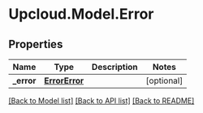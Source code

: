 # Upcloud.Model.Error
## Properties

Name | Type | Description | Notes
------------ | ------------- | ------------- | -------------
**_error** | [**ErrorError**](ErrorError.md) |  | [optional] 

[[Back to Model list]](../README.md#documentation-for-models) [[Back to API list]](../README.md#documentation-for-api-endpoints) [[Back to README]](../README.md)

